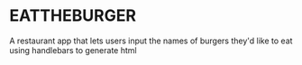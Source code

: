 # EATTHEBURGER
A restaurant app that lets users input the names of burgers they'd like to eat using handlebars to generate html
